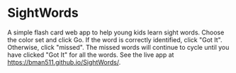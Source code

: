 # SightWords
A simple flash card web app to help young kids learn sight words.  Choose the color set and click Go.  If the word is correctly identified, click "Got It".  Otherwise, click "missed".  The missed words will continue to cycle until you have clicked "Got It" for all the words.
See the live app at https://bman511.github.io/SightWords/.
